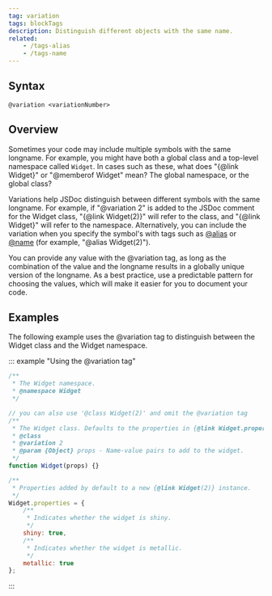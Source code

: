 ```yaml
---
tag: variation
tags: blockTags
description: Distinguish different objects with the same name.
related:
    - /tags-alias
    - /tags-name
---
```


## Syntax

`@variation <variationNumber>`


## Overview

Sometimes your code may include multiple symbols with the same longname. For example, you might have
both a global class and a top-level namespace called `Widget`. In cases such as these, what does
"{@link Widget}" or "@memberof Widget" mean? The global namespace, or the global class?

Variations help JSDoc distinguish between different symbols with the same longname. For example, if
"@variation 2" is added to the JSDoc comment for the Widget class, "{@link Widget(2)}" will refer to
the class, and "{@link Widget}" will refer to the namespace. Alternatively, you can include the
variation when you specify the symbol's with tags such as [@alias][alias-tag] or [@name][name-tag]
(for example, "@alias Widget(2)").

You can provide any value with the @variation tag, as long as the combination of the value and the
longname results in a globally unique version of the longname. As a best practice, use a predictable
pattern for choosing the values, which will make it easier for you to document your code.

[alias-tag]: /tags-alias
[name-tag]: /tags-name


## Examples

The following example uses the @variation tag to distinguish between the Widget class and the Widget
namespace.

::: example "Using the @variation tag"

```js
/**
 * The Widget namespace.
 * @namespace Widget
 */

// you can also use '@class Widget(2)' and omit the @variation tag
/**
 * The Widget class. Defaults to the properties in {@link Widget.properties}.
 * @class
 * @variation 2
 * @param {Object} props - Name-value pairs to add to the widget.
 */
function Widget(props) {}

/**
 * Properties added by default to a new {@link Widget(2)} instance.
 */
Widget.properties = {
    /**
     * Indicates whether the widget is shiny.
     */
    shiny: true,
    /**
     * Indicates whether the widget is metallic.
     */
    metallic: true
};
```
:::
